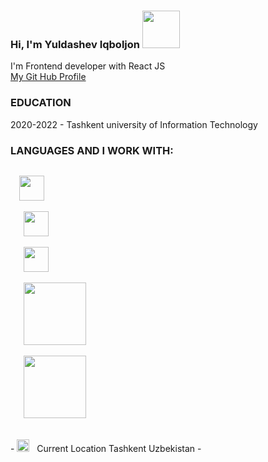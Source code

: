 ### Hi, I'm Yuldashev Iqboljon <img src="https://media1.giphy.com/media/gM5qFksULw54NMWyry/giphy.gif?cid=ecf05e47scn4mya29a0u8wnfe1bznczgsy7eexvcffgjywfc&rid=giphy.gif&ct=s" width="60px"></img>
I'm Frontend developer with React JS <br/>
<a href="https://github.com/iqboljon-0203">My Git Hub Profile</a> <br/>
### EDUCATION
2020-2022 - Tashkent university of Information Technology
### LANGUAGES AND  I WORK WITH:
<code>
  <img src="https://cdn3d.iconscout.com/3d/free/thumb/html-5728485-4781249.png" width="40px">
  </img>
   <img src="https://cdn-icons-png.flaticon.com/512/919/919826.png?w=360" width="40px">
  </img>
   <img src="https://upload.wikimedia.org/wikipedia/commons/thumb/9/99/Unofficial_JavaScript_logo_2.svg/2048px-Unofficial_JavaScript_logo_2.svg.png" width="40px">
  </img>
   <img src="https://www.typescriptlang.org/images/branding/two-colors.svg" width="100px">
  </img>
   <img src="https://www.vectorlogo.zone/logos/reactjs/reactjs-ar21.png" width="100px">
  </img>
</code>
<br/>
- <img src="https://media3.giphy.com/media/XBKaDapAVVwjT44Hcz/200w.webp?cid=ecf05e47sqmj5su8qmz734w1tsoqrlpuqf69nke0j5e2uqhl&rid=200w.webp&ct=s" width="20px"></img> &nbsp; Current Location Tashkent Uzbekistan
- 

